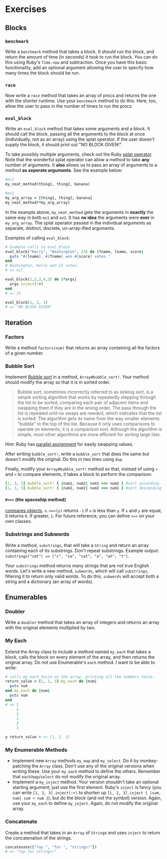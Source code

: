 # Exercises

## Blocks

### `benchmark`

Write a `benchmark` method that takes a block. It should run the block,
and return the amount of time (in seconds) it took to run the block. You
can do this using Ruby's `Time.now` and subtraction. Once you have this
basic functionality, add an optional argument allowing the user to
specify how many times the block should be run.

### `race`

Now write a `race` method that takes an array of procs and returns the
one with the shorter runtime. Use your `benchmark` method to do this.
Here, too, allow the user to pass in the number of times to run the
procs.

### `eval_block`

Write an `eval_block` method that takes some arguments and a block. It
should call the block, passing all the arguments to the block at once
(individually, not as an array) using the splat operator. If the user
doesn't supply the block, it should print out "NO BLOCK GIVEN!".

To take possibly multiple arguments, check out the Ruby
[splat operator][splat-operator]. Note that the wonderful splat
operator can allow a method to take **any** number of arguments. It
**also** allows us to pass an array of arguments to a method **as
seperate arguments**. See the example below:

```ruby
#ex1
my_neat_method(thing1, thing2, banana)

#ex2
my_arg_array = [thing1, thing2, banana]
my_neat_method(*my_arg_array)
```

In the example above, `my_neat_method` gets the arguments in **exactly**
the same way in both `ex1` and `ex2`. It has **no idea** the arguments
were **ever** in `my_arg_array`. The splat operator passed in the
individual arguments as separate, distinct, discrete, un-array-ified
arguments.

Examples of calling `eval_block`:

```ruby
# Example calls to eval_block
eval_block("Kerry", "Washington", 23) do |fname, lname, score|
  puts "#{lname}, #{fname} won #{score} votes."
end
# Washington, Kerry won 23 votes.
# => nil

eval_block(1,2,3,4,5) do |*args|
  args.inject(:+)
end
# => 15

eval_block(1, 2, 3)
# => "NO BLOCK GIVEN"
```

[splat-operator]: http://kconrails.com/2010/12/22/rubys-splat-operator

## Iteration

### Factors

Write a method `factors(num)` that returns an array containing all the
factors of a given number.

### Bubble Sort

Implement [Bubble sort][wiki-bubble-sort] in a method,
`Array#bubble_sort!`. Your method should modify the array so that it is
in sorted order.

> Bubble sort, sometimes incorrectly referred to as sinking sort, is a
> simple sorting algorithm that works by repeatedly stepping through
> the list to be sorted, comparing each pair of adjacent items and
> swapping them if they are in the wrong order. The pass through the
> list is repeated until no swaps are needed, which indicates that the
> list is sorted. The algorithm gets its name from the way smaller
> elements "bubble" to the top of the list. Because it only uses
> comparisons to operate on elements, it is a comparison
> sort. Although the algorithm is simple, most other algorithms are
> more efficient for sorting large lists.

Hint: Ruby has [parallel assignment][parallel-assignment] for easily
swapping values.

After writing `bubble_sort!`, write a `bubble_sort` that does the same
but doesn't modify the original. Do this in two lines using `dup`.

Finally, modify your `Array#bubble_sort!` method so that, instead of
using `>` and `<` to compare elements, it takes a block to perform the
comparison:

```ruby
[1, 3, 5].bubble_sort! { |num1, num2| num1 <=> num2 } #sort ascending
[1, 3, 5].bubble_sort! { |num1, num2| num2 <=> num1 } #sort descending
```

#### `#<=>` (the **spaceship** method)
[compares objects][so-spaceship]. `x.<=>(y)` returns `-1` if `x` is
less than `y`. If `x` and `y` are equal, it returns `0`. If greater,
`1`. For future reference, you can define `<=>` on your own classes.

[wiki-bubble-sort]: http://en.wikipedia.org/wiki/bubble_sort
[parallel-assignment]: http://rubyquicktips.com/post/384502538/easily-swap-two-variables-values
[so-spaceship]: http://stackoverflow.com/questions/827649/what-is-the-ruby-spaceship-operator

### Substrings and Subwords

Write a method, `substrings`, that will take a `String` and return an
array containing each of its substrings. Don't repeat substrings.
Example output: `substrings("cat") => ["c", "ca", "cat", "a", "at",
"t"]`.

Your `substrings` method returns many strings that are not true English
words. Let's write a new method, `subwords`, which will call
`substrings`, filtering it to return only valid words. To do this,
`subwords` will accept both a string and a dictionary (an array of
words).

## Enumerables

### Doubler
Write a `doubler` method that takes an array of integers and returns an
array with the original elements multiplied by two.

### My Each
Extend the Array class to include a method named `my_each` that takes a
block, calls the block on every element of the array, and then returns
the original array. Do not use Enumerable's `each` method. I want to be
able to write:

```ruby
# calls my_each twice on the array, printing all the numbers twice.
return_value = [1, 2, 3].my_each do |num|
  puts num
end.my_each do |num|
  puts num
end
# => 1
     2
     3
     1
     2
     3

p return_value # => [1, 2, 3]
```

### My Enumerable Methods
* Implement new `Array` methods `my_map` and `my_select`. Do
  it by monkey-patching the `Array` class. Don't use any of the
  original versions when writing these. Use your `my_each` method to
  define the others. Remember that `each`/`map`/`select` do not modify
  the original array.
* Implement a `my_inject` method. Your version shouldn't take an
  optional starting argument; just use the first element. Ruby's
  `inject` is fancy (you can write `[1, 2, 3].inject(:+)` to shorten
  up `[1, 2, 3].inject { |sum, num| sum + num }`), but do the block
  (and not the symbol) version. Again, use your `my_each` to define
  `my_inject`. Again, do not modify the original array.

### Concatenate
Create a method that takes in an `Array` of `String`s and uses `inject`
to return the concatenation of the strings.

```ruby
concatenate(["Yay ", "for ", "strings!"])
# => "Yay for strings!"
```
